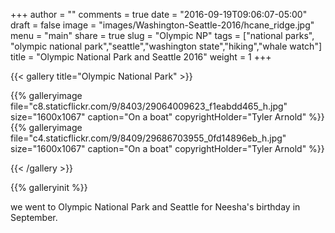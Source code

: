 +++
author = ""
comments = true
date = "2016-09-19T09:06:07-05:00"
draft = false
image = "images/Washington-Seattle-2016/hcane_ridge.jpg"
menu = "main"
share = true
slug = "Olympic NP"
tags = ["national parks", "olympic national park","seattle","washington state","hiking","whale watch"]
title = "Olympic National Park and Seattle 2016"
weight = 1
+++

{{< gallery title="Olympic National Park" >}}

{{% galleryimage file="c8.staticflickr.com/9/8403/29064009623_f1eabdd465_h.jpg" size="1600x1067" caption="On a boat"
 copyrightHolder="Tyler Arnold" %}}
{{% galleryimage file="c4.staticflickr.com/9/8409/29686703955_0fd14896eb_h.jpg" size="1600x1067" caption="On a boat"
  copyrightHolder="Tyler Arnold" %}}

{{< /gallery >}}

{{% galleryinit %}}

 we went to Olympic National Park and Seattle for Neesha's birthday in September.
